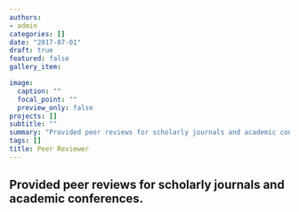 ```yaml
---
authors:
- admin
categories: []
date: "2017-07-01"
draft: true
featured: false
gallery_item:

image:
  caption: ""
  focal_point: ""
  preview_only: false
projects: []
subtitle: ""
summary: "Provided peer reviews for scholarly journals and academic conferences."
tags: []
title: Peer Reviewer
---
```

Provided peer reviews for scholarly journals and academic conferences.
---